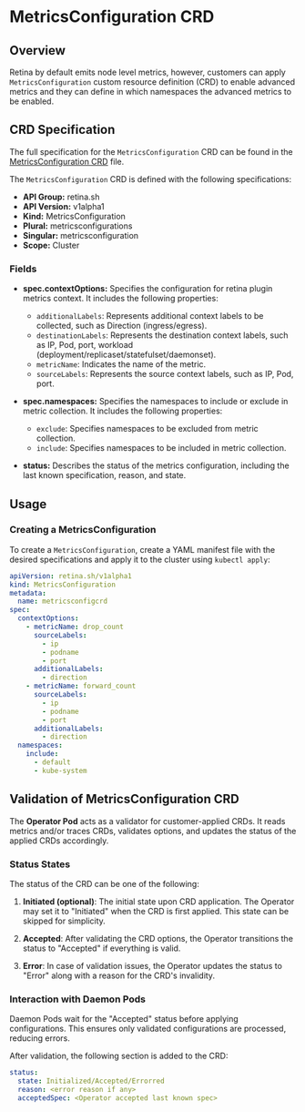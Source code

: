 # MetricsConfiguration CRD

## Overview

Retina by default emits node level metrics, however, customers can apply `MetricsConfiguration`  custom resource definition (CRD) to enable advanced metrics and they can define in which namespaces the advanced metrics to be enabled.  

## CRD Specification

The full specification for the `MetricsConfiguration` CRD can be found in the [MetricsConfiguration CRD](https://github.com/microsoft/retina/blob/main/deploy/legacy/manifests/controller/helm/retina/crds/retina.sh_metricsconfigurations.yaml) file.

The `MetricsConfiguration` CRD is defined with the following specifications:

- **API Group:** retina.sh
- **API Version:** v1alpha1
- **Kind:** MetricsConfiguration
- **Plural:** metricsconfigurations
- **Singular:** metricsconfiguration
- **Scope:** Cluster

### Fields

- **spec.contextOptions:** Specifies the configuration for retina plugin metrics context. It includes the following properties:
  - `additionalLabels`: Represents additional context labels to be collected, such as Direction (ingress/egress).
  - `destinationLabels`: Represents the destination context labels, such as IP, Pod, port, workload (deployment/replicaset/statefulset/daemonset).
  - `metricName`: Indicates the name of the metric.
  - `sourceLabels`: Represents the source context labels, such as IP, Pod, port.

- **spec.namespaces:** Specifies the namespaces to include or exclude in metric collection. It includes the following properties:
  - `exclude`: Specifies namespaces to be excluded from metric collection.
  - `include`: Specifies namespaces to be included in metric collection.

- **status:** Describes the status of the metrics configuration, including the last known specification, reason, and state.

## Usage

### Creating a MetricsConfiguration

To create a `MetricsConfiguration`, create a YAML manifest file with the desired specifications and apply it to the cluster using `kubectl apply`:

```yaml
apiVersion: retina.sh/v1alpha1
kind: MetricsConfiguration
metadata:
  name: metricsconfigcrd
spec:
  contextOptions:
    - metricName: drop_count
      sourceLabels:
        - ip
        - podname
        - port
      additionalLabels:
        - direction
    - metricName: forward_count
      sourceLabels:
        - ip
        - podname
        - port
      additionalLabels:
        - direction
  namespaces:
    include:
      - default
      - kube-system
```

## Validation of MetricsConfiguration CRD

The **Operator Pod** acts as a validator for customer-applied CRDs. It reads metrics and/or traces CRDs, validates options, and updates the status of the applied CRDs accordingly.

### Status States

The status of the CRD can be one of the following:

1. **Initiated (optional)**: The initial state upon CRD application. The Operator may set it to "Initiated" when the CRD is first applied. This state can be skipped for simplicity.

2. **Accepted**: After validating the CRD options, the Operator transitions the status to "Accepted" if everything is valid.

3. **Error**: In case of validation issues, the Operator updates the status to "Error" along with a reason for the CRD's invalidity.

### Interaction with Daemon Pods

Daemon Pods wait for the "Accepted" status before applying configurations. This ensures only validated configurations are processed, reducing errors.

After validation, the following section is added to the CRD:

```yaml
status:
  state: Initialized/Accepted/Errorred
  reason: <error reason if any>
  acceptedSpec: <Operator accepted last known spec>
```
